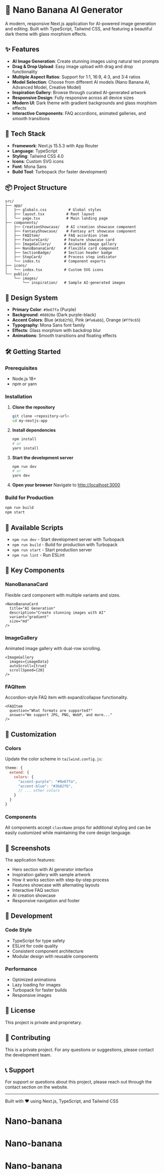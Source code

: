 # 🍌 Nano Banana AI Generator

A modern, responsive Next.js application for AI-powered image generation and editing. Built with TypeScript, Tailwind CSS, and featuring a beautiful dark theme with glass morphism effects.

## ✨ Features

- **AI Image Generation**: Create stunning images using natural text prompts
- **Drag & Drop Upload**: Easy image upload with drag and drop functionality
- **Multiple Aspect Ratios**: Support for 1:1, 16:9, 4:3, and 3:4 ratios
- **Model Selection**: Choose from different AI models (Nano Banana AI, Advanced Model, Creative Model)
- **Inspiration Gallery**: Browse through curated AI-generated artwork
- **Responsive Design**: Fully responsive across all device sizes
- **Modern UI**: Dark theme with gradient backgrounds and glass morphism effects
- **Interactive Components**: FAQ accordions, animated galleries, and smooth transitions

## 🚀 Tech Stack

- **Framework**: Next.js 15.5.3 with App Router
- **Language**: TypeScript
- **Styling**: Tailwind CSS 4.0
- **Icons**: Custom SVG icons
- **Font**: Mona Sans
- **Build Tool**: Turbopack (for faster development)

## 📦 Project Structure

```
src/
├── app/
│   ├── globals.css          # Global styles
│   ├── layout.tsx          # Root layout
│   └── page.tsx            # Main landing page
├── components/
│   ├── CreationShowcase/   # AI creation showcase component
│   ├── FantasyShowcase/    # Fantasy art showcase component
│   ├── FAQItem/           # FAQ accordion item
│   ├── FeatureCard/       # Feature showcase card
│   ├── ImageGallery/      # Animated image gallery
│   ├── NanoBananaCard/    # Flexible card component
│   ├── SectionBadge/      # Section header badge
│   ├── StepCard/          # Process step indicator
│   └── index.ts           # Component exports
├── icons/
│   └── index.tsx          # Custom SVG icons
└── public/
    └── images/
        └── inspiration/   # Sample AI-generated images
```

## 🎨 Design System

- **Primary Color**: `#9e67fa` (Purple)
- **Background**: `#08020e` (Dark purple-black)
- **Accent Colors**: Blue (`#3b82f6`), Pink (`#fe6abb`), Orange (`#ff9c65`)
- **Typography**: Mona Sans font family
- **Effects**: Glass morphism with backdrop blur
- **Animations**: Smooth transitions and floating effects

## 🛠️ Getting Started

### Prerequisites

- Node.js 18+ 
- npm or yarn

### Installation

1. **Clone the repository**
   ```bash
   git clone <repository-url>
   cd my-nextjs-app
   ```

2. **Install dependencies**
   ```bash
   npm install
   # or
   yarn install
   ```

3. **Start the development server**
   ```bash
   npm run dev
   # or
   yarn dev
   ```

4. **Open your browser**
   Navigate to [http://localhost:3000](http://localhost:3000)

### Build for Production

```bash
npm run build
npm start
```

## 📱 Available Scripts

- `npm run dev` - Start development server with Turbopack
- `npm run build` - Build for production with Turbopack
- `npm run start` - Start production server
- `npm run lint` - Run ESLint

## 🎯 Key Components

### NanoBananaCard
Flexible card component with multiple variants and sizes.

```tsx
<NanoBananaCard
  title="AI Generation"
  description="Create stunning images with AI"
  variant="gradient"
  size="md"
/>
```

### ImageGallery
Animated image gallery with dual-row scrolling.

```tsx
<ImageGallery
  images={imageData}
  autoScroll={true}
  scrollSpeed={20}
/>
```

### FAQItem
Accordion-style FAQ item with expand/collapse functionality.

```tsx
<FAQItem
  question="What formats are supported?"
  answer="We support JPG, PNG, WebP, and more..."
/>
```

## 🎨 Customization

### Colors
Update the color scheme in `tailwind.config.js`:

```javascript
theme: {
  extend: {
    colors: {
      "accent-purple": "#9e67fa",
      "accent-blue": "#3b82f6",
      // ... other colors
    }
  }
}
```

### Components
All components accept `className` props for additional styling and can be easily customized while maintaining the core design language.

## 📸 Screenshots

The application features:
- Hero section with AI generator interface
- Inspiration gallery with sample artwork
- How it works section with step-by-step process
- Features showcase with alternating layouts
- Interactive FAQ section
- AI creation showcase
- Responsive navigation and footer

## 🔧 Development

### Code Style
- TypeScript for type safety
- ESLint for code quality
- Consistent component architecture
- Modular design with reusable components

### Performance
- Optimized animations
- Lazy loading for images
- Turbopack for faster builds
- Responsive images

## 📄 License

This project is private and proprietary.

## 🤝 Contributing

This is a private project. For any questions or suggestions, please contact the development team.

## 📞 Support

For support or questions about this project, please reach out through the contact section on the website.

---

Built with ❤️ using Next.js, TypeScript, and Tailwind CSS
# Nano-banana
# Nano-banana
# Nano-banana
